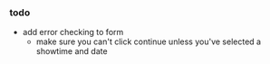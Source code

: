 ### todo

* add error checking to form
  * make sure you can't click continue unless you've selected a showtime and date
